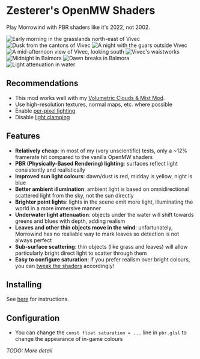 # Zesterer's OpenMW Shaders

Play Morrowind with PBR shaders like it's 2022, not 2002.

![Early morning in the grasslands north-east of Vivec](https://i.imgur.com/Vi7RIiM.png)
![Dusk from the cantons of Vivec](https://i.imgur.com/CGpw7mC.png)
![A night with the guars outside Vivec](https://i.imgur.com/eZNMSha.png)
![A mid-afternoon view of Vivec, looking south](https://i.imgur.com/01WujVO.png)
![Vivec's waistworks](https://i.imgur.com/6v5QQf9.png)
![Midnight in Balmora](https://i.imgur.com/cJ94PHK.png)
![Dawn breaks in Balmora](https://i.imgur.com/Ypxz3oj.png)
![Light attenuation in water](https://i.imgur.com/WeZGIGe.png)

## Recommendations

- This mod works well with my [Volumetric Clouds & Mist Mod](https://github.com/zesterer/openmw-volumetric-clouds).
- Use high-resolution textures, normal maps, etc. where possible
- Enable [per-pixel lighting](https://openmw.readthedocs.io/en/stable/reference/modding/settings/shaders.html#force-per-pixel-lighting)
- Disable [light clamping](https://openmw.readthedocs.io/en/stable/reference/modding/settings/shaders.html#clamp-lighting)

## Features

- **Relatively cheap**: in most of my (very unscientific) tests, only a ~12% framerate hit compared to the vanilla OpenMW shaders
- **PBR (Physically-Based Rendering) lighting**: surfaces reflect light consistently and realistically
- **Improved sun light colours**: dawn/dust is red, midday is yellow, night is blue
- **Better ambient illumination**: ambient light is based on omnidirectional scattered light from the sky, not the sun directly
- **Brighter point lights**: lights in the scene emit more light, illuminating the world in a more immersive manner
- **Underwater light attenuation**: objects under the water will shift towards greens and blues with depth, adding realism
- **Leaves and other thin objects move in the wind**: unfortunately, Morrowind has no realiable way to mark leaves so detection is not always perfect
- **Sub-surface scattering**: thin objects (like grass and leaves) will allow particularly bright direct light to scatter through them
- **Easy to configure saturation**: if you prefer realism over bright colours, you can [tweak the shaders](#Configuration) accordingly!

## Installing

See [here](https://modding-openmw.com/tips/custom-shaders/#installing) for instructions.

## Configuration

- You can change the `const float saturation = ...` line in `pbr.glsl` to change the appearance of in-game colours

*TODO: More detail*
